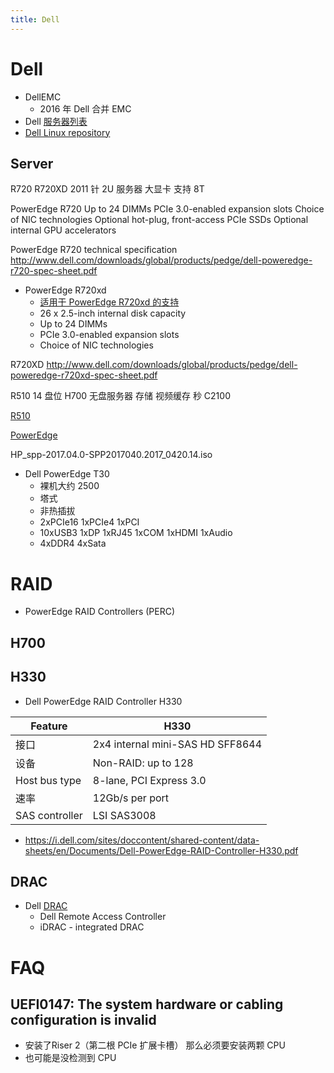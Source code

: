 ```yaml
---
title: Dell
---
```


# Dell

- DellEMC
  - 2016 年 Dell 合并 EMC
- Dell [服务器列表](https://en.wikipedia.org/wiki/List_of_Dell_PowerEdge_Servers)
- [Dell Linux repository](https://linux.dell.com/repo/hardware/)

## Server

R720 R720XD 2011 针 2U 服务器 大显卡 支持 8T

PowerEdge R720
Up to 24 DIMMs
PCIe 3.0-enabled expansion
slots
Choice of NIC technologies
Optional hot-plug, front-access PCIe SSDs
Optional internal GPU accelerators

PowerEdge R720 technical specification
http://www.dell.com/downloads/global/products/pedge/dell-poweredge-r720-spec-sheet.pdf

- PowerEdge R720xd
  - [适用于 PowerEdge R720xd 的支持](http://www.dell.com/support/home/cn/zh/cnbsd1/product-support/servicetag/5p8mgz1/drivers)
  - 26 x 2.5-inch internal disk capacity
  - Up to 24 DIMMs
  - PCIe 3.0-enabled expansion slots
  - Choice of NIC technologies

R720XD
http://www.dell.com/downloads/global/products/pedge/dell-poweredge-r720xd-spec-sheet.pdf

R510 14 盘位 H700 无盘服务器 存储 视频缓存 秒 C2100

[R510](http://www.dell.com/en-us/work/shop/povw/poweredge-r510)

[PowerEdge](https://dell.com/PowerEdge)

HP_spp-2017.04.0-SPP2017040.2017_0420.14.iso

- Dell PowerEdge T30
  - 裸机大约 2500
  - 塔式
  - 非热插拔
  - 2xPCIe16 1xPCIe4 1xPCI
  - 10xUSB3 1xDP 1xRJ45 1xCOM 1xHDMI 1xAudio
  - 4xDDR4 4xSata

# RAID

- PowerEdge RAID Controllers (PERC)

## H700

<!-- - PERC H700 H800 [完全手册](http://zh.community.dell.com/support_forums/poweredge/w/wiki/492.perc-h700-h800) -->

## H330

- Dell PowerEdge RAID Controller H330

| Feature        | H330                             |
| -------------- | -------------------------------- |
| 接口           | 2x4 internal mini-SAS HD SFF8644 |
| 设备           | Non-RAID: up to 128              |
| Host bus type  | 8-lane, PCI Express 3.0          |
| 速率           | 12Gb/s per port                  |
| SAS controller | LSI SAS3008                      |

- https://i.dell.com/sites/doccontent/shared-content/data-sheets/en/Documents/Dell-PowerEdge-RAID-Controller-H330.pdf

## DRAC

- Dell [DRAC](https://en.wikipedia.org/wiki/Dell_DRAC)
  - Dell Remote Access Controller
  - iDRAC - integrated DRAC

# FAQ

## UEFI0147: The system hardware or cabling configuration is invalid

- 安装了Riser 2（第二根 PCIe 扩展卡槽） 那么必须要安装两颗 CPU
- 也可能是没检测到 CPU
